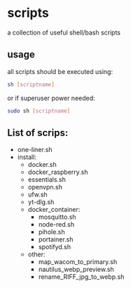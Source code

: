 # scripts
a collection of useful shell/bash scripts

## usage
all scripts should be executed using:
```bash
sh [scriptname]
```
or if superuser power needed:
```bash
sudo sh [scriptname]
```

## List of scrips:
- one-liner.sh
- install:
    + docker.sh
    + docker_raspberry.sh
    + essentials.sh
    + openvpn.sh
    + ufw.sh
    + yt-dlg.sh
    + docker_container:
        * mosquitto.sh
        * node-red.sh
        * pihole.sh
        * portainer.sh
        * spotifyd.sh
    + other:
        * map_wacom_to_primary.sh
        * nautilus_webp_preview.sh
        * rename_RIFF_jpg_to_webp.sh
    